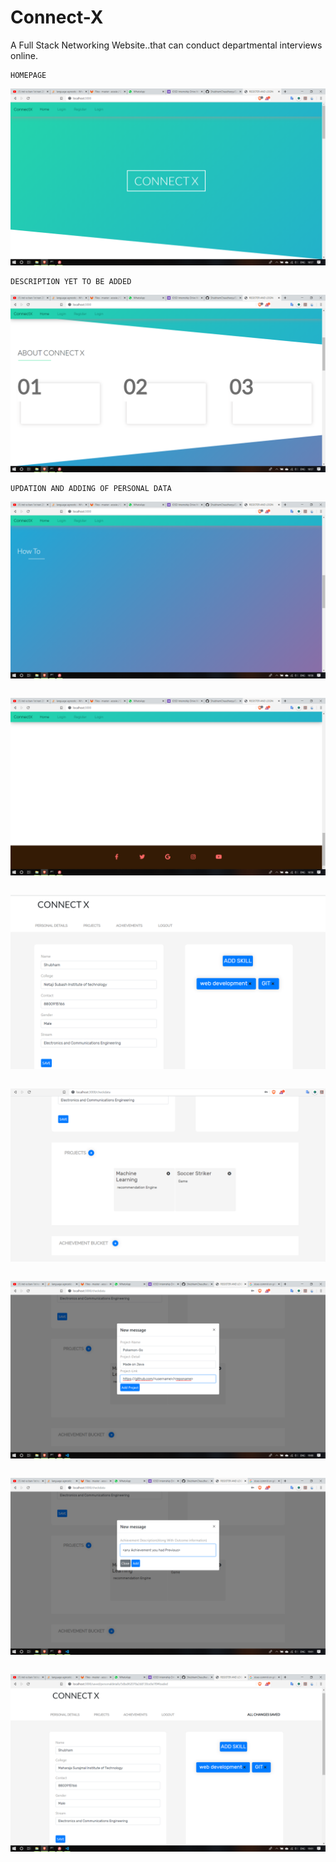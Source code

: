 # Connect-X
A Full Stack Networking Website..that can conduct departmental interviews online.

```
HOMEPAGE
```
![](https://github.com/ShubhamChaudharyy/Connect-X/blob/master/img/Screenshot%20(140).png)

```
DESCRIPTION YET TO BE ADDED
```
![](https://github.com/ShubhamChaudharyy/Connect-X/blob/master/img/Screenshot%20(141).png)
```
UPDATION AND ADDING OF PERSONAL DATA
```
![](https://github.com/ShubhamChaudharyy/Connect-X/blob/master/img/Screenshot%20(142).png)
```
```
![](https://github.com/ShubhamChaudharyy/Connect-X/blob/master/img/Screenshot%20(143).png)
```
```
![](https://github.com/ShubhamChaudharyy/Connect-X/blob/master/img/Screenshot%20(144).png)
```
```
![](https://github.com/ShubhamChaudharyy/Connect-X/blob/master/img/Screenshot%20(145).png)
```
```
![](https://github.com/ShubhamChaudharyy/Connect-X/blob/master/img/Screenshot%20(146).png)
```
```
![](https://github.com/ShubhamChaudharyy/Connect-X/blob/master/img/Screenshot%20(147).png)
```
```
![](https://github.com/ShubhamChaudharyy/Connect-X/blob/master/img/Screenshot%20(148).png)


